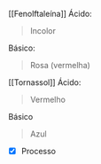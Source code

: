[[Fenolftaleína]]
Ácido:
> Incolor

Básico:
> Rosa (vermelha)

[[Tornassol]]
Ácido: 
> Vermelho

Básico
> Azul
- [x] Processo 
